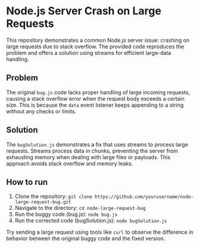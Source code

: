 # Node.js Server Crash on Large Requests

This repository demonstrates a common Node.js server issue: crashing on large requests due to stack overflow. The provided code reproduces the problem and offers a solution using streams for efficient large-data handling.

## Problem

The original `bug.js` code lacks proper handling of large incoming requests, causing a stack overflow error when the request body exceeds a certain size. This is because the `data` event listener keeps appending to a string without any checks or limits.

## Solution

The `bugSolution.js` demonstrates a fix that uses streams to process large requests. Streams process data in chunks, preventing the server from exhausting memory when dealing with large files or payloads. This approach avoids stack overflow and memory leaks.

## How to run

1. Clone the repository: `git clone https://github.com/yourusername/node-large-request-bug.git`
2. Navigate to the directory: `cd node-large-request-bug`
3. Run the buggy code (bug.js): `node bug.js`
4. Run the corrected code (bugSolution.js): `node bugSolution.js`

Try sending a large request using tools like `curl` to observe the difference in behavior between the original buggy code and the fixed version.
